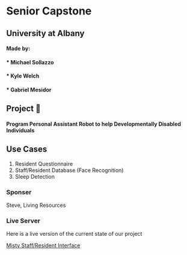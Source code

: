 # Senior Capstone
## University at Albany 
####	Made by:
####		* Michael Sollazzo
####		* Kyle Welch
####		* Gabriel Mesidor

## Project :robot:
#### Program Personal Assistant Robot to help Developmentally Disabled Individuals

## Use Cases 

1. Resident Questionnaire
2. Staff/Resident Database (Face Recognition)
3. Sleep Detection 

### Sponser
 Steve, Living Resources

### Live Server

Here is a live version of the current state of our project

[Misty Staff/Resident Interface](http://ec2-3-17-26-49.us-east-2.compute.amazonaws.com/misty/)

